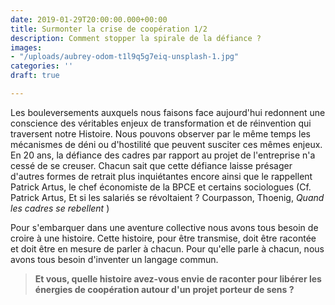 ```yaml
---
date: 2019-01-29T20:00:00.000+00:00
title: Surmonter la crise de coopération 1/2
description: Comment stopper la spirale de la défiance ?
images:
- "/uploads/aubrey-odom-t1l9q5g7eiq-unsplash-1.jpg"
categories: ''
draft: true

---
```

Les bouleversements auxquels nous faisons face aujourd'hui redonnent une conscience des véritables enjeux de transformation et de réinvention qui traversent notre Histoire. Nous pouvons observer par le même temps les mécanismes de déni ou  d'hostilité que peuvent susciter ces mêmes enjeux. En 20 ans, la défiance des cadres par rapport au projet de l'entreprise n'a cessé de se creuser. Chacun sait que cette défiance laisse présager d'autres formes de retrait plus inquiétantes encore ainsi que le rappellent Patrick Artus, le chef économiste de la BPCE et certains sociologues (Cf. Patrick Artus, Et si les salariés se révoltaient ? Courpasson, Thoenig, _Quand les cadres se rebellent_ )

Pour s'embarquer dans une aventure collective nous avons tous besoin de croire à une histoire. Cette histoire, pour être transmise, doit être racontée et doit être en mesure de parler à chacun. Pour qu'elle parle à chacun, nous avons tous besoin d'inventer un langage commun.

> **Et vous, quelle histoire avez-vous envie de raconter pour libérer les énergies de coopération autour d'un projet porteur de sens ?**